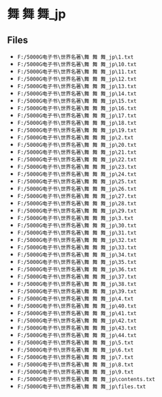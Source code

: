 # 舞 舞 舞_jp

## Files

- `F:/5000G电子书\世界名著\舞 舞 舞_jp\1.txt`
- `F:/5000G电子书\世界名著\舞 舞 舞_jp\10.txt`
- `F:/5000G电子书\世界名著\舞 舞 舞_jp\11.txt`
- `F:/5000G电子书\世界名著\舞 舞 舞_jp\12.txt`
- `F:/5000G电子书\世界名著\舞 舞 舞_jp\13.txt`
- `F:/5000G电子书\世界名著\舞 舞 舞_jp\14.txt`
- `F:/5000G电子书\世界名著\舞 舞 舞_jp\15.txt`
- `F:/5000G电子书\世界名著\舞 舞 舞_jp\16.txt`
- `F:/5000G电子书\世界名著\舞 舞 舞_jp\17.txt`
- `F:/5000G电子书\世界名著\舞 舞 舞_jp\18.txt`
- `F:/5000G电子书\世界名著\舞 舞 舞_jp\19.txt`
- `F:/5000G电子书\世界名著\舞 舞 舞_jp\2.txt`
- `F:/5000G电子书\世界名著\舞 舞 舞_jp\20.txt`
- `F:/5000G电子书\世界名著\舞 舞 舞_jp\21.txt`
- `F:/5000G电子书\世界名著\舞 舞 舞_jp\22.txt`
- `F:/5000G电子书\世界名著\舞 舞 舞_jp\23.txt`
- `F:/5000G电子书\世界名著\舞 舞 舞_jp\24.txt`
- `F:/5000G电子书\世界名著\舞 舞 舞_jp\25.txt`
- `F:/5000G电子书\世界名著\舞 舞 舞_jp\26.txt`
- `F:/5000G电子书\世界名著\舞 舞 舞_jp\27.txt`
- `F:/5000G电子书\世界名著\舞 舞 舞_jp\28.txt`
- `F:/5000G电子书\世界名著\舞 舞 舞_jp\29.txt`
- `F:/5000G电子书\世界名著\舞 舞 舞_jp\3.txt`
- `F:/5000G电子书\世界名著\舞 舞 舞_jp\30.txt`
- `F:/5000G电子书\世界名著\舞 舞 舞_jp\31.txt`
- `F:/5000G电子书\世界名著\舞 舞 舞_jp\32.txt`
- `F:/5000G电子书\世界名著\舞 舞 舞_jp\33.txt`
- `F:/5000G电子书\世界名著\舞 舞 舞_jp\34.txt`
- `F:/5000G电子书\世界名著\舞 舞 舞_jp\35.txt`
- `F:/5000G电子书\世界名著\舞 舞 舞_jp\36.txt`
- `F:/5000G电子书\世界名著\舞 舞 舞_jp\37.txt`
- `F:/5000G电子书\世界名著\舞 舞 舞_jp\38.txt`
- `F:/5000G电子书\世界名著\舞 舞 舞_jp\39.txt`
- `F:/5000G电子书\世界名著\舞 舞 舞_jp\4.txt`
- `F:/5000G电子书\世界名著\舞 舞 舞_jp\40.txt`
- `F:/5000G电子书\世界名著\舞 舞 舞_jp\41.txt`
- `F:/5000G电子书\世界名著\舞 舞 舞_jp\42.txt`
- `F:/5000G电子书\世界名著\舞 舞 舞_jp\43.txt`
- `F:/5000G电子书\世界名著\舞 舞 舞_jp\44.txt`
- `F:/5000G电子书\世界名著\舞 舞 舞_jp\5.txt`
- `F:/5000G电子书\世界名著\舞 舞 舞_jp\6.txt`
- `F:/5000G电子书\世界名著\舞 舞 舞_jp\7.txt`
- `F:/5000G电子书\世界名著\舞 舞 舞_jp\8.txt`
- `F:/5000G电子书\世界名著\舞 舞 舞_jp\9.txt`
- `F:/5000G电子书\世界名著\舞 舞 舞_jp\contents.txt`
- `F:/5000G电子书\世界名著\舞 舞 舞_jp\files.txt`
